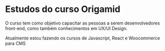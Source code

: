 # Estudos do curso Origamid

O curso tem como objetivo capacitar as pessoas a serem desenvolvedores front-end, como também conhecimentos em UX/UI Design.

Atualmente estou fazendo os cursos de Javascript, React e Woocommerce para CMS
